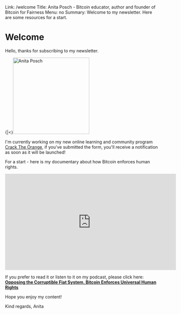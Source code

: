 Link: /welcome
Title: Anita Posch - Bitcoin educator, author and founder of Bitcoin for Fairness
Menu: no
Summary: Welcome to my newsletter. Here are some resources for a start.

# Welcome

Hello, thanks for subscribing to my newsletter.

{|<}<img src="../images/_Anita-Posch-500-2.jpg" alt="Anita Posch" width="250"/>

I'm currently working on my new online learning and community program [Crack The Orange](https://cracktheorange.com), if you've submitted the form, you'll receive a notification as soon as it will be launched!

For a start - here is my documentary about how Bitcoin enforces human rights.

<iframe width="560" height="315" src="https://www.youtube.com/embed/AXLiwrrk3sk" title="YouTube video player" frameborder="0" allow="accelerometer; autoplay; clipboard-write; encrypted-media; gyroscope; picture-in-picture; web-share" allowfullscreen></iframe>

If you prefer to read it or listen to it on my podcast, please click here:
**[Opposing the Corruptible Fiat System, Bitcoin Enforces Universal Human Rights](https://anitaposch.com/bitcoin-enforces-human-rights)**

Hope you enjoy my content!

Kind regards, Anita